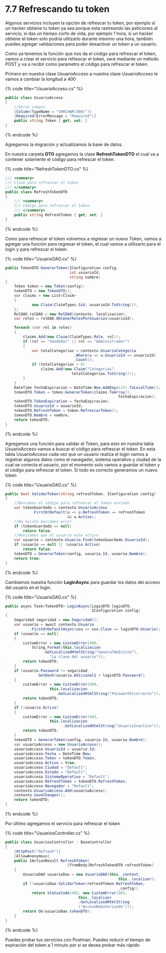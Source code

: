 # 7.7 Refrescando tu token

Algunos servicios incluyen la opción de refrescar tu token, por ejemplo si un hacker obtiene tu token ya sea porque esta rastreando las peticiones al servicio, si das un tiempo corto de vida, por ejemplo 1 hora, si un hacker obtiene el token solo podría utilizarlo durante máximo una hora, también puedes agregar validaciones para poder desactivar un token a un usuario.

Como ya tenemos la función que nos da el código para refrescar el token, vamos a crear el servicio para refrescar el token, será mediante un método POST y va a recibir como parámetro el código para refrescar el token.

Primero en nuestra clase UsuarioAcceso a nuestra clase UsuarioAcceso le vamos a cambiar la longitud a 400

{% code title="UsuarioAcceso.cs" %}
```csharp
public class UsuarioAcceso
{
    //Otros campos
    [Column(TypeName = "VARCHAR(400)")]
    [Required(ErrorMessage = "Required")]
    public string Token { get; set; }
}
```
{% endcode %}

Agregamos la migración y actualizamos la base de datos.

En nuestra carpeta **DTO** agregamos la clase **RefreshTokenDTO** el cual va a contener solamente el código para refrescar el token.

{% code title="RefreshTokenDTO.cs" %}
```csharp
/// <summary>
/// Clase para refrescar el token
/// </summary>
public class RefreshTokenDTO
{
    /// <summary>
    /// Código para refrescar el token
    /// </summary>
    public string RefreshToken { get; set; }
}
```
{% endcode %}

Como para refrescar el token volvemos a regresar un nuevo Token, vamos a agregar una función para regresar el token, el cual vamos a utilizarlo para el login y para refrescar el token. 

{% code title="UsuarioDAO.cs" %}
```csharp
public TokenDTO GenerarToken(IConfiguration config, 
                             int usuarioId, 
                             string nombre)
{
    Token token = new Token(config);
    tokenDTO = new TokenDTO();
    var claims = new List<Claim>
    {
            new Claim(ClaimTypes.Sid, usuarioId.ToString()),
    };
    RolDAO rolDAO = new RolDAO(contexto, localizacion);
    var roles = rolDAO.ObtenerRolesPorUsuarios(usuarioId);

    foreach (var rol in roles)
    {
        claims.Add(new Claim(ClaimTypes.Role, rol));
        if (rol == "Vendedor" || rol == "Administrador")
        {
            var totalCategorias = contexto.UsuarioCategoria
                               .Where(u => u.UsuarioId == usuarioId)
                               .Count();
            if (totalCategorias > 0)
                claims.Add(new Claim("Categorias", 
                              totalCategorias.ToString()));
        }
    }
    DateTime fechaExpiracion = DateTime.Now.AddDays(15).ToLocalTime();
    tokenDTO.Token = token.GenerarToken(claims.ToArray(), 
                                                   fechaExpiracion);
    tokenDTO.TokenExpiration = fechaExpiracion;
    tokenDTO.UsuarioId = usuarioId;
    tokenDTO.RefreshToken = token.RefrescarToken();
    tokenDTO.Nombre = nombre;
    return tokenDTO;
}
```
{% endcode %}

Agregamos una función para validar el Token, para esto en nuestra tabla UsuarioAcceso vamos a buscar el código para refrescar el token. En esta tabla UsuarioAcceso cada vez que un usuario realiza el login vamos a registrar algunos datos como el navegador, sistema operativo y ciudad de la cual se conecta el usuario, por el momento solo vamos a guardar el token y el código para refrescar el token.  Si todo es correcto generamos un nuevo token

{% code title="UsuarioDAO.cs" %}
```csharp
public bool ValidarToken(string refreshToken, IConfiguration config)
{
    //Buscamos el código para refrescar el token enviado
    var tokenGuardado = contexto.UsuarioAcceso
            .FirstOrDefault(u => u.RefreshToken == refreshToken 
                            && u.Activo);
    //No existe marcamos error
    if (tokenGuardado == null)
        return false;
    //Revisamos que el usuario este activo
    var usuario = contexto.Usuario.Find(tokenGuardado.UsuarioId);
    if (usuario == null || !usuario.Activo)
        return false;
    tokenDTO = GenerarToken(config, usuario.Id, usuario.Nombre);
    return true;
}
```
{% endcode %}

Cambiamos  nuestra función **LoginAsync** para guardar los datos del acceso del usuario en el login.

{% code title="UsuarioDAO.cs" %}
```csharp
public async Task<TokenDTO> LoginAsync(LoginDTO loginDTO, 
                                       IConfiguration config)
{
    Seguridad seguridad = new Seguridad();           
    var usuario = await contexto.Usuario
           .FirstOrDefaultAsync(usu => usu.Clave == loginDTO.Usuario);
    if (usuario == null)
    {
        customError = new CustomError(400,
            String.Format(this.localizacion
                 .GetLocalizedHtmlString("GeneralNoExiste"),
                    "La clave del usuario"));
        return tokenDTO;
    }
    if (usuario.Password != seguridad.
               GetHash(usuario.Adicional1 + loginDTO.Password))
    {
        customError = new CustomError(400,
                    this.localizacion
                       .GetLocalizedHtmlString("PasswordIncorrecto"));
        return tokenDTO;
    }
    if (!usuario.Activo)
    {
        customError = new CustomError(403,
                    this.localizacion
                          .GetLocalizedHtmlString("UsuarioInactivo"));
        return tokenDTO;
    }
    tokenDTO = GenerarToken(config, usuario.Id, usuario.Nombre);
    var usuarioAcceso = new UsuarioAcceso();
    usuarioAcceso.UsuarioId = usuario.Id;       
    usuarioAcceso.Fecha = DateTime.Now;
    usuarioAcceso.Token = tokenDTO.Token;
    usuarioAcceso.Activo = true;
    usuarioAcceso.Ciudad = "Default";
    usuarioAcceso.Estado = "Default";
    usuarioAcceso.SistemaOperativo = "Default";
    usuarioAcceso.RefreshToken = tokenDTO.RefreshToken;
    usuarioAcceso.Navegador = "Default";
    contexto.UsuarioAcceso.Add(usuarioAcceso);
    contexto.SaveChanges();
    return tokenDTO;
}
```
{% endcode %}

Por último agregamos el servicio para refrescar el token

{% code title="UsuariosController.cs" %}
```csharp
public class UsuariosController : BaseController
{
    [HttpPost("Refresh")]
    [AllowAnonymous]
    public IActionResult RefreshToken(
                            [FromBody]RefreshTokenDTO refreshToken)
    {
        UsuarioDAO usuarioDao = new UsuarioDAO(this._context, 
                                                   this._localizer);
        if (!usuarioDao.ValidarToken(refreshToken.RefreshToken,
                                                   _config))
            return StatusCode(403, new CustomError(403, 
                                 this._localizer
                                 .GetLocalizedHtmlString
                                 ("AccesoNoAutorizado")));
        return Ok(usuarioDao.tokenDTO);
    }
}
```
{% endcode %}

Puedes probar tus servicios con Postman. Puedes reducir el tiempo de expiración del token a 1 minuto por si se desea probar más rápido



